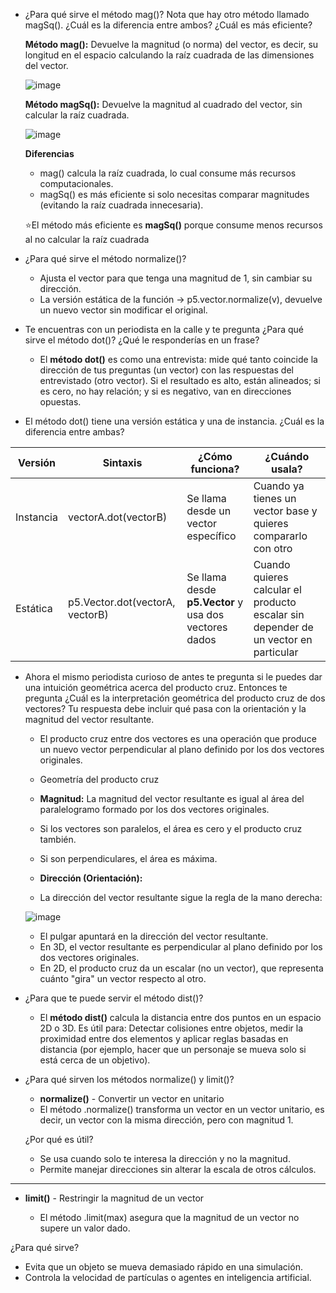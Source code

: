 * ¿Para qué sirve el método mag()? Nota que hay otro método llamado magSq(). 
  ¿Cuál es la diferencia entre ambos? ¿Cuál es más eficiente?

    **Método mag():** Devuelve la magnitud (o norma) del vector, es decir, su longitud en el espacio calculando la raíz cuadrada de las dimensiones del vector.
    
    ![image](https://github.com/user-attachments/assets/13386217-4c77-4bf6-a306-c0a911765ad9)

    **Método magSq():** Devuelve la magnitud al cuadrado del vector, sin calcular la raíz cuadrada.

    ![image](https://github.com/user-attachments/assets/66cd3155-db27-4bbe-b8e8-a5cd85a09ff2)

    **Diferencias**
    * mag() calcula la raíz cuadrada, lo cual consume más recursos computacionales.
    * magSq() es más eficiente si solo necesitas comparar magnitudes (evitando la raíz cuadrada innecesaria).

    ⭐El método más eficiente es **magSq()** porque consume menos recursos al no calcular la raíz cuadrada

* ¿Para qué sirve el método normalize()?
  * Ajusta el vector para que tenga una magnitud de 1, sin cambiar su dirección.
  * La versión estática de la función -> p5.vector.normalize(v), devuelve un nuevo vector sin modificar el original.
 
* Te encuentras con un periodista en la calle y te pregunta ¿Para qué sirve el método dot()? ¿Qué le responderías en un frase?
  
  * El **método dot()** es como una entrevista: mide qué tanto coincide la dirección de tus preguntas (un vector) con las respuestas del entrevistado (otro vector). Si el resultado es alto, están alineados; si es cero, no hay relación; y si es negativo, van en direcciones opuestas.

* El método dot() tiene una versión estática y una de instancia. ¿Cuál es la diferencia entre ambas?

|Versión| Sintaxis | ¿Cómo funciona? | ¿Cuándo usala?|
|-------|----------|-----------------|---------------|
| Instancia| vectorA.dot(vectorB) | Se llama desde un vector específico | Cuando ya tienes un vector base y quieres compararlo con otro|
|Estática| p5.Vector.dot(vectorA, vectorB) | Se llama desde **p5.Vector** y usa dos vectores dados | Cuando quieres calcular el producto escalar sin depender de un vector en particular|
  
* Ahora el mismo periodista curioso de antes te pregunta si le puedes dar una intuición geométrica acerca del producto cruz. Entonces te pregunta ¿Cuál es la interpretación geométrica del producto cruz de dos vectores? Tu respuesta debe incluir qué pasa con la orientación y la magnitud del vector resultante.

  * El producto cruz entre dos vectores es una operación que produce un nuevo vector perpendicular al plano definido por los dos vectores originales.
 
  * Geometría del producto cruz
  *   **Magnitud:** La magnitud del vector resultante es igual al área del paralelogramo formado por los dos vectores originales.
    *   Si los vectores son paralelos, el área es cero y el producto cruz también.
    *   Si son perpendiculares, el área es máxima.
    
  *   **Dirección (Orientación):**
    *   La dirección del vector resultante sigue la regla de la mano derecha:
  
  ![image](https://github.com/user-attachments/assets/3a26d895-512a-46a2-9a21-92874a154163)
  
    * El pulgar apuntará en la dirección del vector resultante.
    * En 3D, el vector resultante es perpendicular al plano definido por los dos vectores originales.
    * En 2D, el producto cruz da un escalar (no un vector), que representa cuánto "gira" un vector respecto al otro.

* ¿Para que te puede servir el método dist()?
  
  * El **método dist()** calcula la distancia entre dos puntos en un espacio 2D o 3D. Es útil para: Detectar colisiones entre objetos, medir la proximidad entre dos elementos y aplicar reglas basadas en distancia (por ejemplo, hacer que un personaje se mueva solo si está cerca de un objetivo).
    
* ¿Para qué sirven los métodos normalize() y limit()?
  *  **normalize()** - Convertir un vector en unitario
    * El método .normalize() transforma un vector en un vector unitario, es decir, un vector con la misma dirección, pero con magnitud 1.

  ¿Por qué es útil?
  * Se usa cuando solo te interesa la dirección y no la magnitud.
  * Permite manejar direcciones sin alterar la escala de otros cálculos.
________________________________________________________________________________________________________
 
  * **limit()** - Restringir la magnitud de un vector
  
    * El método .limit(max) asegura que la magnitud de un vector no supere un valor dado.

¿Para qué sirve?
* Evita que un objeto se mueva demasiado rápido en una simulación.
* Controla la velocidad de partículas o agentes en inteligencia artificial.
